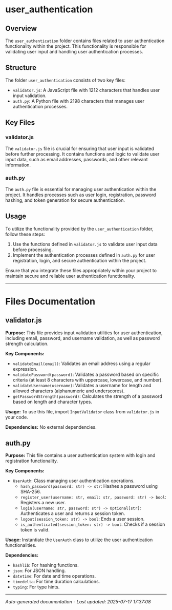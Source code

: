 # user_authentication

## Overview
The `user_authentication` folder contains files related to user authentication functionality within the project. This functionality is responsible for validating user input and handling user authentication processes.

## Structure
The folder `user_authentication` consists of two key files:
- `validator.js`: A JavaScript file with 1212 characters that handles user input validation.
- `auth.py`: A Python file with 2198 characters that manages user authentication processes.

## Key Files
### validator.js
The `validator.js` file is crucial for ensuring that user input is validated before further processing. It contains functions and logic to validate user input data, such as email addresses, passwords, and other relevant information.

### auth.py
The `auth.py` file is essential for managing user authentication within the project. It handles processes such as user login, registration, password hashing, and token generation for secure authentication.

## Usage
To utilize the functionality provided by the `user_authentication` folder, follow these steps:
1. Use the functions defined in `validator.js` to validate user input data before processing.
2. Implement the authentication processes defined in `auth.py` for user registration, login, and secure authentication within the project.

Ensure that you integrate these files appropriately within your project to maintain secure and reliable user authentication functionality.

---

# Files Documentation

## validator.js

**Purpose:** This file provides input validation utilities for user authentication, including email, password, and username validation, as well as password strength calculation.

**Key Components:**
- `validateEmail(email)`: Validates an email address using a regular expression.
- `validatePassword(password)`: Validates a password based on specific criteria (at least 8 characters with uppercase, lowercase, and number).
- `validateUsername(username)`: Validates a username for length and allowed characters (alphanumeric and underscores).
- `getPasswordStrength(password)`: Calculates the strength of a password based on length and character types.

**Usage:** To use this file, import `InputValidator` class from `validator.js` in your code.

**Dependencies:** No external dependencies.

## auth.py

**Purpose:** This file contains a user authentication system with login and registration functionality.

**Key Components:**
- `UserAuth`: Class managing user authentication operations.
  - `hash_password(password: str) -> str`: Hashes a password using SHA-256.
  - `register_user(username: str, email: str, password: str) -> bool`: Registers a new user.
  - `login(username: str, password: str) -> Optional[str]`: Authenticates a user and returns a session token.
  - `logout(session_token: str) -> bool`: Ends a user session.
  - `is_authenticated(session_token: str) -> bool`: Checks if a session token is valid.

**Usage:** Instantiate the `UserAuth` class to utilize the user authentication functionalities.

**Dependencies:**
- `hashlib`: For hashing functions.
- `json`: For JSON handling.
- `datetime`: For date and time operations.
- `timedelta`: For time duration calculations.
- `typing`: For type hints.

---
*Auto-generated documentation - Last updated: 2025-07-17 17:37:08*
